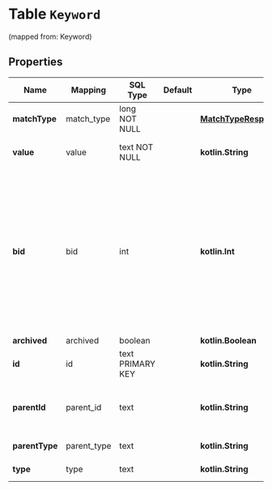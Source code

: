 
# Table `Keyword`
(mapped from: Keyword)

## Properties
Name | Mapping | SQL Type | Default | Type | Description | Notes
---- | ------- | -------- | ------- | ---- | ----------- | -----
**matchType** | match_type | long NOT NULL |  | [**MatchTypeResponse**](MatchTypeResponse.md) |  |  [foreignkey]
**value** | value | text NOT NULL |  | **kotlin.String** | Keyword value (120 chars max). | 
**bid** | bid | int |  | **kotlin.Int** | &lt;/p&gt;&lt;strong&gt;Note:&lt;/strong&gt; bid field has been deprecated. Input will not be set and field will return null. Keyword custom bid in microcurrency - null if inherited from parent ad group. |  [optional]
**archived** | archived | boolean |  | **kotlin.Boolean** |  |  [optional]
**id** | id | text PRIMARY KEY |  | **kotlin.String** | Keyword ID . |  [optional]
**parentId** | parent_id | text |  | **kotlin.String** | Keyword parent entity ID (advertiser, campaign, ad group). |  [optional]
**parentType** | parent_type | text |  | **kotlin.String** | Parent entity type |  [optional]
**type** | type | text |  | **kotlin.String** | Always keyword |  [optional]










